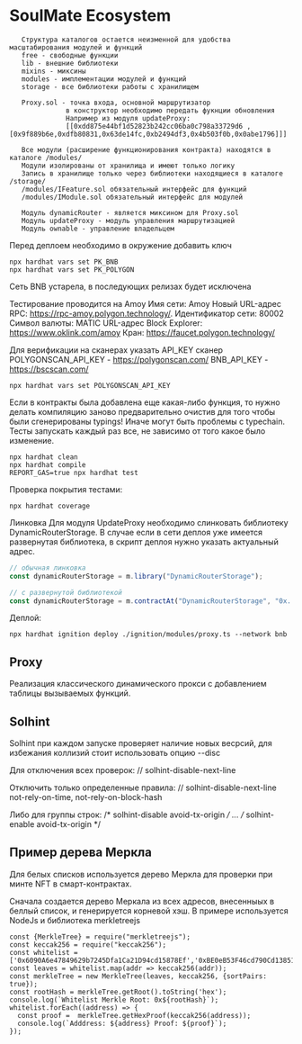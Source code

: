 # SoulMate Ecosystem
       Структура каталогов остается неизменной для удобства масштабирования модулей и функций
       free - свободные функции
       lib - внешние библиотеки
       mixins - миксины
       modules - имплементации модулей и функций
       storage - все библиотеки работы с хранилищем
       
       Proxy.sol - точка входа, основной маршрутизатор
                  в конструктор необходимо передать фукнции обновления
                  Например из модуля updateProxy:
                  [[0xdd875e44bf1d52823b242cc06ba0c798a33729d6 ,[0x9f889b6e,0xdfb80831,0x63de14fc,0xb2494df3,0x4b503f0b,0x0abe1796]]] 
       
       Все модули (расширение функционирования контракта) находятся в каталоге /modules/
       Модули изолированы от хранилища и имеют только логику
       Запись в хранилище только через библиотеки находящиеся в каталоге /storage/
       /modules/IFeature.sol обязательный интерфейс для функций
       /modules/IModule.sol обязательный интерфейс для модулей     
       
       Модуль dynamicRouter - является миксином для Proxy.sol 
       Модуль updateProxy - модуль управления маршрутизацией 
       Модуль ownable - управление владельцем

Перед деплоем необходимо в окружение добавить ключ

```shell
npx hardhat vars set PK_BNB 
npx hardhat vars set PK_POLYGON
```
Сеть BNB устарела, в последующих релизах будет исключена

Тестирование проводится на Amoy
Имя сети: Amoy
Новый URL-адрес RPC: https://rpc-amoy.polygon.technology/.
Идентификатор сети: 80002
Символ валюты: MATIC
URL-адрес Block Explorer: https://www.oklink.com/amoy
Кран: https://faucet.polygon.technology/


Для верификации на сканерах указать API_KEY сканер 
POLYGONSCAN_API_KEY - https://polygonscan.com/
BNB_API_KEY - https://bscscan.com/

```shell
npx hardhat vars set POLYGONSCAN_API_KEY
```

Если в контракты была добавлена еще какая-либо функция, то нужно делать компиляцию заново предварительно очистив для того чтобы были сгенерированы typings! Иначе могут быть проблемы с typechain.
Тесты запускать каждый раз все, не зависимо от того какое было изменение.

```shell
npx hardhat clean
npx hardhat compile
REPORT_GAS=true npx hardhat test
```

Проверка покрытия тестами:

```shell
npx hardhat coverage
```

Линковка
Для модуля UpdateProxy необходимо слинковать библиотеку DynamicRouterStorage.
В случае если в сети деплоя уже имеется развернутая библиотека, в скрипт деплоя нужно указать актуальный адрес.

```js
// обычная линковка
const dynamicRouterStorage = m.library("DynamicRouterStorage");

// с развернутой библиотекой
const dynamicRouterStorage = m.contractAt("DynamicRouterStorage", "0x...");
```

Деплой:

```shell
npx hardhat ignition deploy ./ignition/modules/proxy.ts --network bnb
```

## Proxy
Реализация классического динамического прокси с добавлением таблицы вызываемых функций.

## Solhint
Solhint при каждом запуске проверяет наличие новых весрсий, для избежания коллизий стоит использовать опцию --disc

Для отключения всех проверок:
// solhint-disable-next-line

Отключить только определенные правила:
// solhint-disable-next-line not-rely-on-time, not-rely-on-block-hash

Либо для группы строк:
/* solhint-disable avoid-tx-origin */
...
/* solhint-enable avoid-tx-origin */


## Пример дерева Меркла 
Для белых списков используется дерево Меркла для проверки при минте NFT в смарт-контрактах.

Сначала создается дерево Меркала из всех адресов, внесенныых в беллый список, и генерируется корневой хэш.
В примере используется NodeJs и библиотека merkletreejs

```shell
const {MerkleTree} = require("merkletreejs");
const keccak256 = require("keccak256");
const whitelist = ['0x6090A6e47849629b7245Dfa1Ca21D94cd15878Ef','0xBE0eB53F46cd790Cd13851d5EFf43D12404d33E8'];
const leaves = whitelist.map(addr => keccak256(addr));
const merkleTree = new MerkleTree(leaves, keccak256, {sortPairs: true});
const rootHash = merkleTree.getRoot().toString('hex');
console.log(`Whitelist Merkle Root: 0x${rootHash}`);
whitelist.forEach((address) => {
  const proof =  merkleTree.getHexProof(keccak256(address));
  console.log(`Adddress: ${address} Proof: ${proof}`);
});
```
